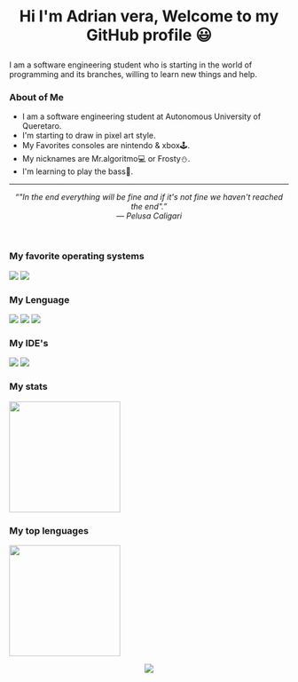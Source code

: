<h1 align="center"> Hi I'm Adrian vera, Welcome to my GitHub profile  😃 </p></h1>

 I am a software engineering student who is starting in the world of programming and its branches, willing to learn new things and help.

### About of Me
- I am a software engineering student at Autonomous University of Queretaro.
- I'm starting to draw in pixel art style.
- My Favorites consoles are nintendo & xbox🕹️.
- My nicknames are Mr.algoritmo💻 or Frosty⛄.
- I'm learning to play the bass🎸.

<hr>
<p align="center">
   <i>“"In the end everything will be fine and if it's not fine we haven't reached the end".” </i>
   <br>
   <i>― Pelusa Caligari</i>
   <br>
</p>
<br>


### My favorite operating systems

<img src="https://img.shields.io/badge/Windows-0078D6?style=for-the-badge&logo=windows&logoColor=white"/></a>
<img src="https://img.shields.io/badge/Android-3DDC84?style=for-the-badge&logo=android&logoColor=white"/></a>

</p>

### My Lenguage

<a href="#"><img src="https://img.shields.io/badge/C%23-239120?style=for-the-badge&logo=c-sharp&logoColor=white"/></a>
<a href="#"><img src="https://img.shields.io/badge/Java-ED8B00?style=for-the-badge&logo=java&logoColor=white"/></a>
<a href="#"><img src="https://img.shields.io/badge/HTML5-E34F26?style=for-the-badge&logo=html5&logoColor=white"/></a>

</p>

### My IDE's
<a href="#"><img src="https://img.shields.io/badge/VS-0D1117.svg?style=rounded-square&logo=visualstudio&logoColor=purple"/></a>
<a href="#"><img src="https://img.shields.io/badge/Eclipse-0D1117.svg?style=rounded-square&logo=eclipse&logoColor=orange"/></a>

</p>

### My stats

<img src="https://github-readme-stats.vercel.app/api?username=AdrianVera47&show_icons=true&theme=radical"  height="200"/>

</p>

### My top lenguages    

<img src="https://github-readme-stats.vercel.app/api/top-langs/?username=AdrianVera47&langs_count=10&layout=compact&theme=radical"  height="200"/>

</p>


 <p align="center">
<a href="mailto: adrianvera417@gmail.com"><img src="https://img.shields.io/badge/Gmail-D14836?style=for-the-badge&logo=gmail&logoColor=white"/></a>
</p>
